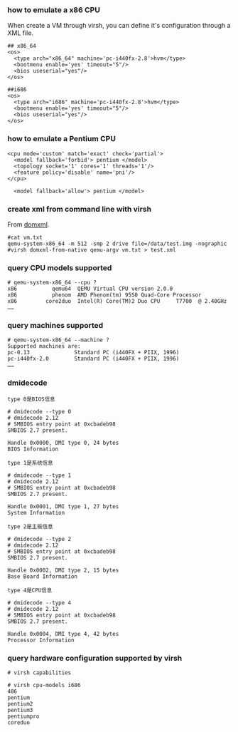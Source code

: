 ### how to emulate a x86 CPU

When create a VM through virsh, you can define it's configuration through a XML file.

```
## x86_64
<os>
  <type arch="x86_64" machine='pc-i440fx-2.8'>hvm</type>
  <bootmenu enable='yes' timeout="5"/>
  <bios useserial="yes"/>
</os>

##i686
<os>
  <type arch="i686" machine='pc-i440fx-2.8'>hvm</type>
  <bootmenu enable='yes' timeout="5"/>
  <bios useserial="yes"/>
</os>

```

### how to emulate a Pentium CPU

```
<cpu mode='custom' match='exact' check='partial'>
  <model fallback='forbid'> pentium </model>
  <topology socket='1' cores='1' threads='1'/>
  <feature policy='disable' name='pni'/>
</cpu>

  <model fallback='allow'> pentium </model>
```

### create xml from command line with virsh

From [domxml].
```
#cat vm.txt
qemu-system-x86_64 -m 512 -smp 2 drive file=/data/test.img -nographic
#virsh domxml-from-native qemu-argv vm.txt > test.xml
```

  [domxml]:https://blog.csdn.net/u011165931/article/details/41823431


### query CPU models supported 
```
# qemu-system-x86_64 --cpu ?
x86           qemu64  QEMU Virtual CPU version 2.0.0                  
x86           phenom  AMD Phenom(tm) 9550 Quad-Core Processor         
x86         core2duo  Intel(R) Core(TM)2 Duo CPU     T7700  @ 2.40GHz 
……
```
### query machines supported  

```
# qemu-system-x86_64 --machine ?
Supported machines are:
pc-0.13              Standard PC (i440FX + PIIX, 1996)
pc-i440fx-2.0        Standard PC (i440FX + PIIX, 1996)
……
```

### dmidecode
```
type 0是BIOS信息

# dmidecode --type 0
# dmidecode 2.12
# SMBIOS entry point at 0xcbadeb98
SMBIOS 2.7 present.

Handle 0x0000, DMI type 0, 24 bytes
BIOS Information

type 1是系统信息

# dmidecode --type 1
# dmidecode 2.12
# SMBIOS entry point at 0xcbadeb98
SMBIOS 2.7 present.

Handle 0x0001, DMI type 1, 27 bytes
System Information

type 2是主板信息

# dmidecode --type 2
# dmidecode 2.12
# SMBIOS entry point at 0xcbadeb98
SMBIOS 2.7 present.

Handle 0x0002, DMI type 2, 15 bytes
Base Board Information

type 4是CPU信息

# dmidecode --type 4
# dmidecode 2.12
# SMBIOS entry point at 0xcbadeb98
SMBIOS 2.7 present.

Handle 0x0004, DMI type 4, 42 bytes
Processor Information
```

### query hardware configuration supported by virsh 
```
# virsh capabilities

# virsh cpu-models i686
486
pentium
pentium2
pentium3
pentiumpro
coreduo

```
